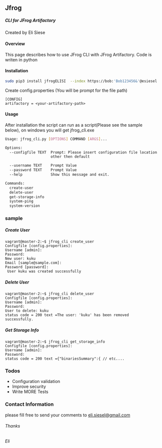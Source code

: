 ## Jfrog

##### CLI for JFrog Artifactory 

Created by Eli Siese

#### Overview
This page describes how to use JFrog CLI with JFrog Artifactory.
Code is writen in python

#### Installation
```sh 
sudo pip3 install jfrogELISI  --index https://bob:'Bob123456&'@esiesel.jfrog.io/artifactory/api/pypi/pypi-local/simple
```


Create config.properties (You will be prompt for the file path)
```shell script
[CONFIG]
artifactory = <your-artifactory-path>
```
#### Usage
After installation the script can run as a script(Please see the sample below), 
on windows you will get  jfrog_cli.exe
```sh
Usage: jfrog_cli.py [OPTIONS] COMMAND [ARGS]...

Options:
  --configfile TEXT  Prompt: Please insert configuration file location if
                     other then default

  --username TEXT    Prompt Value
  --password TEXT    Prompt Value
  --help             Show this message and exit.

Commands:
  create-user
  delete-user
  get-storage-info
  system-ping
  system-version
```
### sample

##### Create User
````buildoutcfg
vagrant@master-2:~$ jfrog_cli create_user
Configfile [config.properties]:
Username [admin]:
Password:
New user: kuku
Email [sample@sample.com]:
Password [password]:
 User kuku was created successfully
````

##### Delete User
````buildoutcfg
vagrant@master-2:~$ jfrog_cli delete_user
Configfile [config.properties]:
Username [admin]:
Password:
User to delete: kuku
status code = 200 text =The user: 'kuku' has been removed successfully.

````
##### Get Storage Info
````buildoutcfg
vagrant@master-2:~$ jfrog_cli get_storage_info
Configfile [config.properties]:
Username [admin]:
Password:
status code = 200 text ={"binariesSummary":{ // etc....
````

### Todos

 - Configuration validation
 - Improve security
 - Write MORE Tests
 
### Contact Information
 please fill free to send your comments to eli.siesel@gmail.com
 
 ###### Thanks
 
 ###### Eli